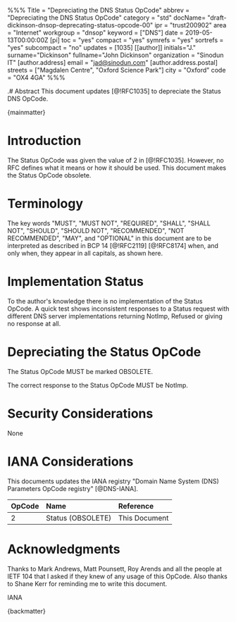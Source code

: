 %%%
    Title = "Depreciating the DNS Status OpCode"
    abbrev = "Depreciating the DNS Status OpCode"
    category = "std"
    docName= "draft-dickinson-dnsop-deprecating-status-opcode-00"
    ipr = "trust200902"
    area = "Internet"
    workgroup = "dnsop"
    keyword = ["DNS"]
    date = 2019-05-13T00:00:00Z
    [pi]
    toc = "yes"
    compact = "yes"
    symrefs = "yes"
    sortrefs = "yes"
    subcompact = "no"
    updates = [1035]
    [[author]]
    initials="J."
    surname="Dickinson"
    fullname="John Dickinson"
    organization = "Sinodun IT"
      [author.address]
      email = "jad@sinodun.com"
      [author.address.postal]
      streets = ["Magdalen Centre", "Oxford Science Park"]
      city = "Oxford"
      code = "OX4 4GA"
%%%

.# Abstract
This document updates [@!RFC1035] to depreciate the Status DNS OpCode.

{mainmatter}

# Introduction

The Status OpCode was given the value of 2 in [@!RFC1035]. However, no RFC defines what it means or how it should be used. This document makes the Status OpCode obsolete.

# Terminology
The key words "MUST", "MUST NOT", "REQUIRED", "SHALL", "SHALL NOT", "SHOULD", "SHOULD NOT", "RECOMMENDED", "NOT RECOMMENDED", "MAY", and "OPTIONAL" in this document are to be interpreted as described in BCP 14 [@!RFC2119] [@!RFC8174] when, and only when, they appear in all capitals, as shown here.

# Implementation Status

To the author's knowledge there is no implementation of the Status OpCode. A quick test shows inconsistent responses to a Status request with different DNS server implementations returning NotImp, Refused or giving no response at all.

# Depreciating the Status OpCode

The Status OpCode MUST be marked OBSOLETE.

The correct response to the Status OpCode MUST be NotImp.

# Security Considerations

None

# IANA Considerations

This documents updates the IANA registry "Domain Name System (DNS) Parameters OpCode registry" [@DNS-IANA].

OpCode | Name | Reference
:------|:-----|:---------
2 | Status (OBSOLETE) | This Document

# Acknowledgments

Thanks to Mark Andrews, Matt Pounsett, Roy Arends and all the people at IETF 104 that I asked if they knew of any usage of this OpCode. Also thanks to Shane Kerr for reminding me to write this document.

<reference anchor='DNS-IANA' target='https://www.iana.org/assignments/dns-parameters/dns-parameters.xhtml#dns-parameters-5'>
    <front>
        <title>Domain Name System (DNS) Parameters OpCode registry</title>
        <author>
            <organization>IANA</organization>
        </author>
        <date year=''/>
    </front>
</reference>

{backmatter}